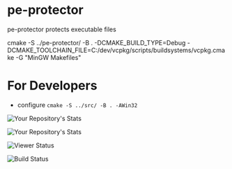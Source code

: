 # pe-protector
pe-protector protects executable files

cmake -S ../pe-protector/ -B .  -DCMAKE_BUILD_TYPE=Debug -DCMAKE_TOOLCHAIN_FILE=C:/dev/vcpkg/scripts/buildsystems/vcpkg.cmake -G "MinGW Makefiles"

# For Developers
- configure `cmake -S ../src/ -B . -AWin32`

![Your Repository's Stats](https://github-readme-stats.vercel.app/api?username=atsahikian&show_icons=true)

![Your Repository's Stats](https://github-readme-stats.vercel.app/api/top-langs/?username=atsahikian&theme=blue-green)

![Viewer Status](https://komarev.com/ghpvc/?username=atsahikian)

![Build Status](https://travis-ci.com/ATsahikian/pe-protector.svg?branch=master)
